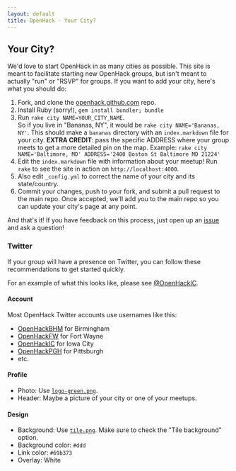 ```yaml
---
layout: default
title: OpenHack - Your City?
---
```


## Your City?

We'd love to start OpenHack in as many cities as possible. This site is meant to facilitate starting new OpenHack groups, but isn't meant to actually "run" or "RSVP" for groups. If you want to add your city, here's what you should do:

1. Fork, and clone the [openhack.github.com](https://github.com/openhack/openhack.github.com) repo.
2. Install Ruby (sorry!), `gem install bundler; bundle`
3. Run `rake city NAME=YOUR_CITY_NAME`.<br />So if you live in "Bananas, NY", it would be `rake city NAME='Bananas, NY'`. This should make a `bananas` directory with an `index.markdown` file for your city. __EXTRA CREDIT__: pass the specific ADDRESS where your group meets to get a more detailed pin on the map. Example: `rake city NAME='Baltimore, MD' ADDRESS='2400 Boston St Baltimore MD 21224'`
4. Edit the `index.markdown` file with information about your meetup! Run `rake` to see the site in action on `http://localhost:4000`.
5. Also edit `_config.yml` to correct the name of your city and its state/country.
6. Commit your changes, push to your fork, and submit a pull request to the main repo. Once accepted, we'll add you to the main repo so you can update your city's page at any point.

And that's it! If you have feedback on this process, just open up an [issue](https://github.com/openhack/openhack.github.com/issues) and ask a question!

### Twitter

If your group will have a presence on Twitter, you can follow these recommendations to get started quickly.

For an example of what this looks like, please see [@OpenHackIC](https://twitter.com/OpenHackIC).

#### Account

Most OpenHack Twitter accounts use usernames like this:

* [OpenHackBHM](https://twitter.com/OpenHackBHM) for Birmingham
* [OpenHackFW](https://twitter.com/OpenHackFW) for Fort Wayne
* [OpenHackIC](https://twitter.com/OpenHackIC) for Iowa City
* [OpenHackPGH](https://twitter.com/OpenHackPGH) for Pittsburgh
* etc.

#### Profile

* Photo: Use [`logo-green.png`](/images/logo-green.png).
* Header: Maybe a picture of your city or one of your meetups.

#### Design

* Background: Use [`tile.png`](/images/tile.png).  Make sure to check the "Tile background" option.
* Background color: `#ddd`
* Link color: `#69b373`
* Overlay: White
